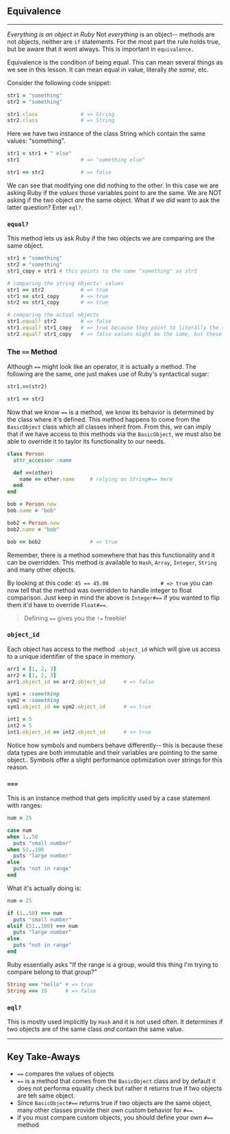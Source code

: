 ## Equivalence
---

_Everything is an object in Ruby_
Not _everything_ is an object-- methods are not objects, neither are `if` statements. For the most part
the rule holds true, but be aware that it wont always. This is important in `equivalence.`

Equivalence is the condition of being equal. This can mean several things as we see in this lesson. It can
mean equal in value, literally _the same_, etc.

Consider the following code snippet:
```ruby
str1 = "something"
str2 = "something"

str1.class              # => String
str2.class              # => String
```
Here we have two instance of the class String which contain the same values: "something". 

```ruby 
str1 = str1 + " else"
str1                    # => "something else"

str1 == str2            # => false
```
We can see that modifying one did nothing to the other. In this case we are asking Ruby if 
the _values_ those variables point to are the same. We are NOT asking if the two object _are_ the same object.
What if we _did_ want to ask the latter question? Enter `eql?`.

### `equal?`
This method lets us ask Ruby if the two objects we are comparing are the same object. 
```ruby
str1 = "something"
str2 = "something"
str1_copy = str1 # this points to the same "something" as str1

# comparing the string objects' values
str1 == str2            # => true
str1 == str1_copy       # => true
str2 == str1_copy       # => true

# comparing the actual objects
str1.equal? str2        # => false
str1.equal? str1_copy   # => true because they point to literally the same object
str2.equal? str1_copy   # => false values might be the same, but these are NOT the same objects
```
### The `==` Method
Although `==` might look like an operator, it is actually a method. The following are the same, one just makes use of Ruby's syntactical sugar:

```ruby
str1.==(str2)

str1 == str2
```
Now that we know `==` is a method, we know its behavior is determined by the class where it's defined. This method happens to come from the `BasicObject` class which all classes inherit from. From this, we can imply that if we have access to this methods via the `BasicObject`, we must also be able to override it to taylor its functionality to our needs.

```ruby 
class Person
  attr_accessor :name

  def ==(other)
    name == other.name     # relying on String#== here
  end
end

bob = Person.new
bob.name = "bob"

bob2 = Person.new
bob2.name = "bob"

bob == bob2                # => true
```
Remember, there is a method somewhere that has this functionality and it can be overridden. This method is available to `Hash`, `Array`, `Integer`, `String` and many other objects. 

By looking at this code:
`45 == 45.00                 # => true`
you can now tell that the method was overridden to handle integer to float comparison. Just keep in mind the above is `Integer#==` if you wanted to flip them it'd have to override `Float#==`. 
> Defining `==` gives you the `!=` freebie!


### `object_id`
Each object has access to the method `.object_id` which will give us access to a unique identifier of the space in memory. 

```ruby
arr1 = [1, 2, 3]
arr2 = [1, 2, 3]
arr1.object_id == arr2.object_id      # => false

sym1 = :something
sym2 = :something
sym1.object_id == sym2.object_id      # => true

int1 = 5
int2 = 5
int1.object_id == int2.object_id      # => true
```
Notice how symbols and numbers behave differently-- this is because these data types are both immutable and their variables are pointing to the same object.. Symbols offer a slight performance optimization over strings for this reason. 

### `===`
This is an instance method that gets implicitly used by a case statement with ranges:
```ruby
num = 25

case num
when 1..50
  puts "small number"
when 51..100
  puts "large number"
else
  puts "not in range"
end
```
What it's actually doing is:
```ruby
num = 25

if (1..50) === num
  puts "small number"
elsif (51..100) === num
  puts "large number"
else
  puts "not in range"
end
```
Ruby essentially asks "If the range is a group, would this thing I'm trying to compare belong to that group?"
```ruby
String === "hello" # => true
String === 15      # => false
```

### `eql?`
This is mostly used implicitly by `Hash` and it is not used often. It determines if two objects are of the same class _and_ contain the same value. 

---
## Key Take-Aways
- `==` compares the values of objects
- `==` is a method that comes from the `BasicObject` class and by default it does not performa equality check but rather it returns true if two objects are teh same object. 
- Since `BasicObject#==` returns true if two objects are the same object, many other classes provide their own custom behavior for `#==`.
- if you must compare custom objects, you should define your own `#==` method